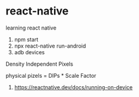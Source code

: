 # react-native
learning react native

1. npm start
2. npx react-native run-android
3. adb devices

Density Independent Pixels 

physical pizels = DIPs * Scale Factor


1. https://reactnative.dev/docs/running-on-device